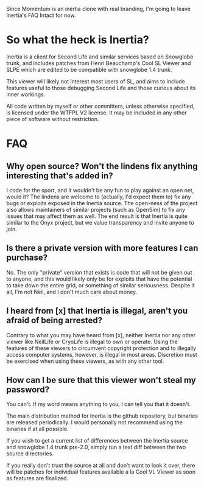 Since Momentum is an inertia clone with real branding, I'm going to leave Inertia's FAQ Intact for now.


So what the heck is Inertia?
============================

Inertia is a client for Second Life and similar services based on Snowglobe trunk, and includes patches from Henri Beauchamp's Cool SL Viewer and SLPE which are edited to be compatible with snowglobe 1.4 trunk.

This viewer will likely not interest most users of SL, and aims to include features useful to those debugging Second Life and those curious about its inner workings.

All code written by myself or other committers, unless otherwise specified, is licensed under the WTFPL V2 license. It may be included in any other piece of software without restriction.

FAQ
===

Why open source? Won't the lindens fix anything interesting that's added in?
----------------------------------------------------------------------------

I code for the sport, and it wouldn't be any fun to play against an open net, would it? The lindens are welcome to (actually, I'd expect them to) fix any bugs or exploits exposed in the Inertia source. The open-ness of the project also allows maintainers of similar projects (such as OpenSim) to fix any issues that may affect them as well. The end result is that Inertia is quite similar to the Onyx project, but we value transparency and invite anyone to join.


Is there a private version with more features I can purchase?
-------------------------------------------------------------

No. The only "private" version that exists is code that will not be given out to anyone, and this would likely only be for exploits that have the potential to take down the entire grid, or something of similar seriousness. Despite it all, I'm not Neil, and I don't much care about money.


I heard from [x] that Inertia is illegal, aren't you afraid of being arrested?
------------------------------------------------------------------------------

Contrary to what you may have heard from [x], neither Inertia nor any other viewer like NeilLife or CryoLife is illegal to own or operate. Using the features of these viewers to circumvent copyright protection and to illegally access computer systems, however, is illegal in most areas. Discretion must be exercised when using these viewers, as with any other tool.


How can I be sure that this viewer won't steal my password?
-----------------------------------------------------------

You can't. If my word means anything to you, I can tell you that it doesn't.

The main distribution method for Inertia is the github repository, but binaries are released periodically. I would personally not recommend using the binaries if at all possible.

If you wish to get a current list of differences between the Inertia source and snowglobe 1.4 trunk pre-2.0, simply run a text diff between the two source directories.

If you really don't trust the source at all and don't want to look it over, there will be patches for individual features available a la Cool VL Viewer as soon as features are finalized.
